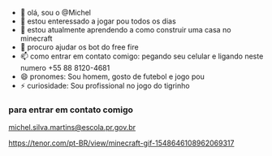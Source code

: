 - 👋 olá, sou o @Michel
- 👀 estou enteressado a jogar pou todos os dias  
- 🌱 estou atualmente aprendendo a como construir uma casa no minecraft 
- 💞️ procuro ajudar os bot do free fire 
- 📫 como entrar em contato comigo: pegando seu celular e ligando neste numero +55 88 8120-4681
- 😄 pronomes: Sou homem, gosto de futebol e jogo pou  
- ⚡ curiosidade: Sou profissional no jogo do tigrinho 
### para entrar em contato comigo 

michel.silva.martins@escola.pr.gov.br

![]()https://tenor.com/pt-BR/view/minecraft-gif-1548646108962069317
